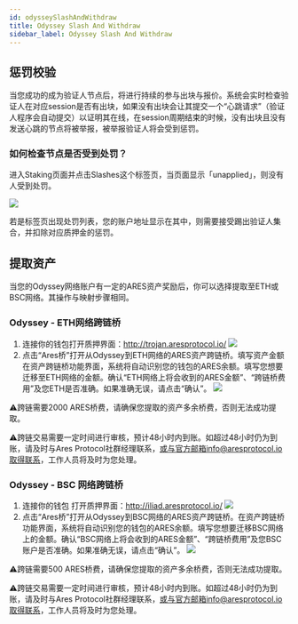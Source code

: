 ```yaml
---
id: odysseySlashAndWithdraw
title: Odyssey Slash And Withdraw
sidebar_label: Odyssey Slash And Withdraw
---
```


## 惩罚校验

当您成功的成为验证人节点后，将进行持续的参与出块与报价。系统会实时检查验证人在对应session是否有出块，如果没有出块会让其提交一个“心跳请求”（验证人程序会自动提交）以证明其在线，在session周期结束的时候，没有出块且没有发送心跳的节点将被举报，被举报验证人将会受到惩罚。


### 如何检查节点是否受到处罚？

进入Staking页面并点击Slashes这个标签页，当页面显示「unapplied」，则没有人受到处罚。

![](assets/build/325.png)

若是标签页出现处罚列表，您的账户地址显示在其中，则需要接受踢出验证人集合，并扣除对应质押金的惩罚。

## 提取资产

当您的Odyssey网络账户有一定的ARES资产奖励后，你可以选择提取至ETH或BSC网络。其操作与映射步骤相同。

### Odyssey -  ETH网络跨链桥
1. 连接你的钱包打开质押界面：http://trojan.aresprotocol.io/
   ![](assets/build/326.png)
2. 点击“Ares桥”打开从Odyssey到ETH网络的ARES资产跨链桥。填写资产金额在资产跨链桥功能界面，系统将自动识别您的钱包的ARES余额。填写您想要迁移至ETH网络的金额。确认“ETH网络上将会收到的ARES金额”、“跨链桥费用”及您ETH是否准确。如果准确无误，请点击“确认”。
    ![](assets/build/327.png)

⚠️跨链需要2000 ARES桥费，请确保您提取的资产多余桥费，否则无法成功提取。

⚠️跨链交易需要一定时间进行审核，预计48小时内到账。如超过48小时仍为到账，请及时与Ares Protocol社群经理联系，或与官方邮箱info@aresprotocol.io取得联系，工作人员将及时为您处理。

### Odyssey -  BSC 网络跨链桥

1. 连接你的钱包  打开质押界面：http://iliad.aresprotocol.io/
   ![](assets/build/328.png)
2. 点击“Ares桥”打开从Odyssey到BSC网络的ARES资产跨链桥。在资产跨链桥功能界面，系统将自动识别您的钱包的ARES余额。填写您想要迁移BSC网络上的金额。确认“BSC网络上将会收到的ARES金额”、“跨链桥费用”及您BSC账户是否准确。如果准确无误，请点击“确认”。
   ![](assets/build/329.png)

⚠️跨链需要500 ARES桥费，请确保您提取的资产多余桥费，否则无法成功提取。

⚠️跨链交易需要一定时间进行审核，预计48小时内到账。如超过48小时仍为到账，请及时与Ares Protocol社群经理联系，或与官方邮箱info@aresprotocol.io取得联系，工作人员将及时为您处理。



